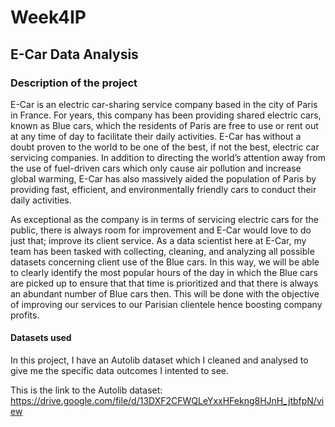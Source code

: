 # Week4IP
## E-Car Data Analysis

### Description of the project

E-Car is an electric car-sharing service company based in the city of Paris in France. For years, this company has been providing shared electric cars, known as Blue cars, which the residents of Paris are free to use or rent out at any time of day to facilitate their daily activities. E-Car has without a doubt proven to the world to be one of the best, if not the best, electric car servicing companies. In addition to directing the world’s attention away from the use of fuel-driven cars which only cause air pollution and increase global warming, E-Car has also massively aided the population of Paris by providing fast, efficient, and environmentally friendly cars to conduct their daily activities.

As exceptional as the company is in terms of servicing electric cars for the public, there is always room for improvement and E-Car would love to do just that; improve its client service. As a data scientist here at E-Car, my team has been tasked with collecting, cleaning, and analyzing all possible datasets concerning client use of the Blue cars. In this way, we will be able to clearly identify the most popular hours of the day in which the Blue cars are picked up to ensure that that time is prioritized and that there is always an abundant number of Blue cars then. This will be done with the objective of improving our services to our Parisian clientele hence boosting company profits.

#### Datasets used

In this project, I have an Autolib dataset which I cleaned and analysed to give me the specific data outcomes I intented to see. 

This is the link to the Autolib dataset: https://drive.google.com/file/d/13DXF2CFWQLeYxxHFekng8HJnH_jtbfpN/view
